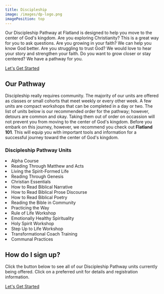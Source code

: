 ```yaml
---
title: Discipleship
image: /images/dp-logo.png
imagePosition: top
---
```


Our Discipleship Pathway at Flatland is designed to help you move to the center of God's kingdom. Are you exploring Christianity? This is a great way for you to ask questions. Are you growing in your faith? We can help you know God better. Are you struggling to trust God? We would love to hear your story and strengthen your faith. Do you want to grow closer or stay centered? We have a pathway for you.

<a href="https://flatland.churchcenter.com/registrations/events/category/84871" class="btn btn--primary">Let's Get Started</a>

## Our Pathway

Discipleship really requires community. The majority of our units are offered as classes or small cohorts that meet weekly or every other week. A few units are compact workshops that can be completed in a day or two. The list of units below is our recommended order for the pathway; however, detours are common and okay. Taking them out of order on occassion will not prevent you from moving to the center of God's kingdom. Before you embark on this journey, however, we recommend you check out <b>Flatland 101</b>. This will equip you with important tools and information for a successful journey toward the center of God's kingdom. 

### Discipleship Pathway Units

<li>Alpha Course<br>
<li>Reading Through Matthew and Acts
<li>Living the Spirit-Formed Life
<li>Reading Through Genesis
<li>Christian Essentials
<li>How to Read Biblical Narrative
<li>How to Read Biblical Prose Discourse
<li>How to Read Biblical Poetry
<li>Reading the Bible in Community
<li>Practicing the Way
<li>Rule of Life Workshop
<li>Emotionally Healthy Spirituality
<li>Holy Spirit Workshop
<li>Step Up to Life Workshop
<li>Transformational Coach Training
<li>Communal Practices

## How do I sign up?

Click the button below to see all of our Discipleship Pathway units currently being offered. Click on a preferred unit for details and registration information.

<a href="https://flatland.churchcenter.com/registrations/events/category/84871" class="btn btn--primary">Let's Get Started</a>
